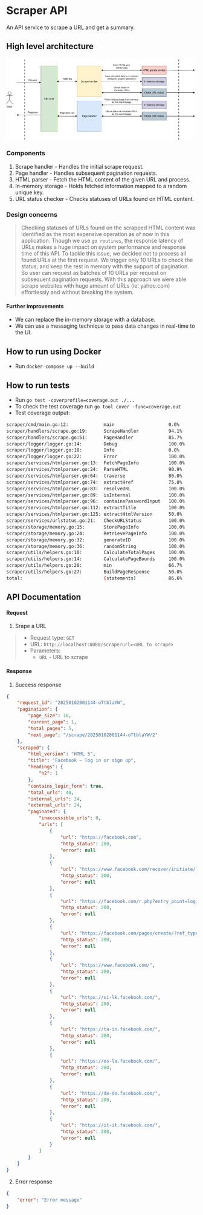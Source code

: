 # Scraper API

An API service to scrape a URL and get a summary.

## High level architecture

![High level diagram](./docs/lucytech.jpg)

### Components

1. Scrape handler - Handles the initial scrape request.
2. Page handler - Handles subsequent pagination requests.
3. HTML parser - Fetch the HTML content of the given URL and process.
4. In-memory storage - Holds fetched information mapped to a random unique key.
5. URL status checker - Checks statuses of URLs found on HTML content.

### Design concerns

> Checking statuses of URLs found on the scrapped HTML content was identified as the most expensive operation as of now in this application. Though we use `go routines`, the response latency of URLs makes a huge impact on system performance and response time of this API. To tackle this issue, we decided not to process all found URLs at the first request. We trigger only 10 URLs to check the status, and keep the rest in memory with the support of pagination. So user can request as batches of 10 URLs per request on subsequent pagination requests. With this approach we were able scrape websites with huge amount of URLs (ie: yahoo.com) effortlessly and without breaking the system. 

#### Further improvements

* We can replace the in-memory storage with a database.
* We can use a messaging technique to pass data changes in real-time to the UI.

## How to run using Docker

* Run `docker-compose up --build`

## How to run tests

* Run `go test -coverprofile=coverage.out ./...`
* To check the test coverage run `go tool cover -func=coverage.out`
* Test coverage output:

```bash
scraper/cmd/main.go:12:			    main			        0.0%
scraper/handlers/scrape.go:19:		ScrapeHandler		    94.1%
scraper/handlers/scrape.go:51:		PageHandler		        85.7%
scraper/logger/logger.go:14:		Debug			        100.0%
scraper/logger/logger.go:18:		Info			        0.0%
scraper/logger/logger.go:22:		Error			        100.0%
scraper/services/htmlparser.go:13:	FetchPageInfo		    100.0%
scraper/services/htmlparser.go:24:	ParseHTML		        90.9%
scraper/services/htmlparser.go:64:	traverse		        80.0%
scraper/services/htmlparser.go:74:	extractHref		        75.0%
scraper/services/htmlparser.go:83:	resolveURL		        100.0%
scraper/services/htmlparser.go:89:	isInternal		        100.0%
scraper/services/htmlparser.go:96:	containsPasswordInput	100.0%
scraper/services/htmlparser.go:112:	extractTitle		    100.0%
scraper/services/htmlparser.go:125:	extractHtmlVersion	    50.0%
scraper/services/urlstatus.go:21:	CheckURLStatus		    100.0%
scraper/storage/memory.go:15:		StorePageInfo		    100.0%
scraper/storage/memory.go:24:		RetrievePageInfo	    100.0%
scraper/storage/memory.go:32:		generateID		        100.0%
scraper/storage/memory.go:36:		randomString		    100.0%
scraper/utils/helpers.go:10:		CalculateTotalPages	    100.0%
scraper/utils/helpers.go:14:		CalculatePageBounds	    100.0%
scraper/utils/helpers.go:20:		min			            66.7%
scraper/utils/helpers.go:27:		BuildPageResponse	    50.0%
total:					            (statements)		    86.6%

```

## API Documentation

#### Request
1. Srape a URL

> * Request type: `GET`
> * URL: `http://localhost:8080/scrape?url=<URL to scrape>`
> * Parameters:
>    * `URL` - URL to scrape

#### Response

1. Success response

```json
{
    "request_id": "20250102001144-oTtblaYW",
    "pagination": {
        "page_size": 10,
        "current_page": 1,
        "total_pages": 5,
        "next_page": "/scrape/20250102001144-oTtblaYW/2"
    },
    "scraped": {
        "html_version": "HTML 5",
        "title": "Facebook – log in or sign up",
        "headings": {
            "h2": 1
        },
        "contains_login_form": true,
        "total_urls": 48,
        "internal_urls": 24,
        "external_urls": 24,
        "paginated": {
            "inaccessible_urls": 0,
            "urls": [
                {
                    "url": "https://facebook.com",
                    "http_status": 200,
                    "error": null
                },
                {
                    "url": "https://www.facebook.com/recover/initiate/?privacy_mutation_token=eyJ0eXBlIjowLCJjcmVhdGlvbl90aW1lIjoxNzM1NzU2OTA0LCJjYWxsc2l0ZV9pZCI6MzgxMjI5MDc5NTc1OTQ2fQ%3D%3D&ars=facebook_login&next",
                    "http_status": 200,
                    "error": null
                },
                {
                    "url": "https://facebook.com/r.php?entry_point=login",
                    "http_status": 200,
                    "error": null
                },
                {
                    "url": "https://facebook.com/pages/create/?ref_type=registration_form",
                    "http_status": 200,
                    "error": null
                },
                {
                    "url": "https://www.facebook.com/",
                    "http_status": 200,
                    "error": null
                },
                {
                    "url": "https://si-lk.facebook.com/",
                    "http_status": 200,
                    "error": null
                },
                {
                    "url": "https://ta-in.facebook.com/",
                    "http_status": 200,
                    "error": null
                },
                {
                    "url": "https://es-la.facebook.com/",
                    "http_status": 200,
                    "error": null
                },
                {
                    "url": "https://de-de.facebook.com/",
                    "http_status": 200,
                    "error": null
                },
                {
                    "url": "https://it-it.facebook.com/",
                    "http_status": 200,
                    "error": null
                }
            ]
        }
    }
}
```

2. Error response

```json
{
    "error": "Error message"
}
```
